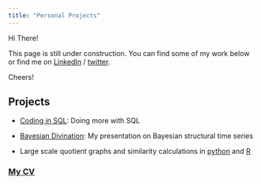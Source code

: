 ```yaml
---
title: "Personal Projects"
---
```

Hi There!

This page is still under construction. You can find some of my work below or find me on [LinkedIn](https://linkedin.com/in/ytoren) / [twitter](https://www.twitter.com/BigEndianB).

Cheers!


## Projects

- [Coding in SQL](/sql-code/): Doing more with SQL

- [Bayesian Divination](/presentation-bsts/): My presentation on Bayesian structural time series

- Large scale quotient graphs and similarity calculations in [python](/pysimscale/) and [R](/simscaleR/)


### [My CV](CV.html)
